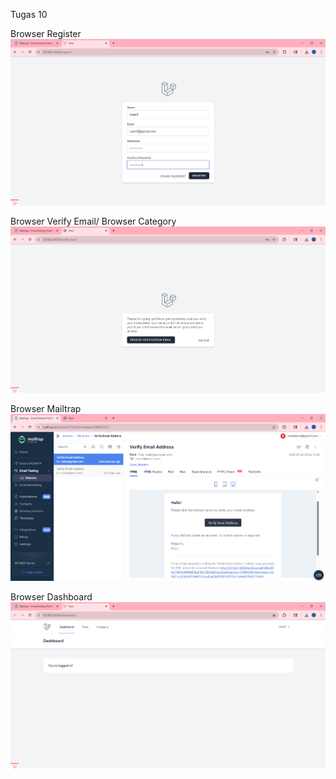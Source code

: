 Tugas 10

Browser Register
![alt text](<screenshot/tugas10/Browser Register.png>) 

Browser Verify Email/ Browser Category
![alt text](<screenshot/tugas10/Browser Verify Email.png>)

Browser Mailtrap
![alt text](<screenshot/tugas10/Browser Mailtrap.png>) 

Browser Dashboard
![alt text](<screenshot/tugas10/Browser Dashboard.png>) 